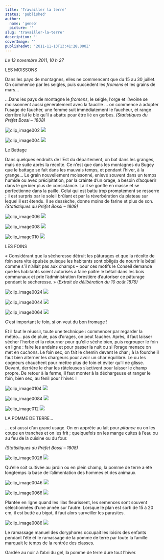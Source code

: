 ```yaml
---
title: 'Travailler la terre'
status: 'published'
author:
  name: 'geneb'
  picture: ''
slug: 'travailler-la-terre'
description: ''
coverImage: ''
publishedAt: '2011-11-13T13:41:28.000Z'
---
```


*Le 13 novembre 2011, 10 h 27*

LES MOISSONS

Dans les pays de montagnes, elles ne commencent que du 15 au 30 juillet. On commence par les seigles, puis succèdent les *fromens* et les grains de mars…

…Dans les pays de montagne le *fromens*, le seigle, l’orge et l’avoine se moissonnent aussi généralement avec la faucille … on commence à adopter l’usage de faucher, une femme suit immédiatement le faucheur, et range derrière lui le blé qu’il a abattu pour être lié en gerbes. *(Statistiques du Préfet Bossi – 1808)*

![clip_image002](/img/beguelins/Windows-Live-Writer/85de6aeade0c_139E9/clip_image002_thumb.jpg)
![](/img/beguelins/Windows-Live-Writer/85de6aeade0c_139E9/clip_image002_2.jpg)

![clip_image004](/img/beguelins/Windows-Live-Writer/85de6aeade0c_139E9/clip_image004_thumb.jpg "clip_image004")
![](/img/beguelins/Windows-Live-Writer/85de6aeade0c_139E9/clip_image004_2.jpg)

Le Battage

Dans quelques endroits de l’Est du département, on bat dans les granges, mais de suite après la récolte. Ce n’est que dans les montagnes du Bugey que le battage se fait dans les mauvais temps, et pendant l’hiver, à la grange… Le grain nouvellement moissonné, enlevé souvent dans un temps humide ou avec précipitation, par la crainte d’un orage, a besoin d’acquérir dans le gerbier plus de consistance. Là il se gonfle en masse et se perfectionne dans la paille. Celui qui est battu trop promptement se resserre ; il est surpris par le soleil brûlant et par la réverbération du plateau sur lequel il est étendu. Il se dessèche, donne moins de farine et plus de son. *(Statistiques du Préfet Bossi – 1808)*

![clip_image006](/img/beguelins/Windows-Live-Writer/85de6aeade0c_139E9/clip_image006_thumb.jpg)
![](/img/beguelins/Windows-Live-Writer/85de6aeade0c_139E9/clip_image006_2.jpg)

![clip_image008](/img/beguelins/Windows-Live-Writer/85de6aeade0c_139E9/clip_image008_thumb.jpg)
![](/img/beguelins/Windows-Live-Writer/85de6aeade0c_139E9/clip_image008_2.jpg)

![clip_image010](/img/beguelins/Windows-Live-Writer/85de6aeade0c_139E9/clip_image010_thumb.jpg)
![](/img/beguelins/Windows-Live-Writer/85de6aeade0c_139E9/clip_image010_2.jpg)

LES FOINS

« Considérant que la sècheresse détruit les pâturages et que la récolte de foin sera vite épuisée puisque les habitants sont obligés de nourrir le bétail comme s’il n’allait pas aux champs – pour ces motifs le Conseil demande que les habitants soient autorisés à faire paître le bétail dans les bois communaux et prie l’administration forestière d’autoriser ce pâturage pendant le sècheresse. » (*Extrait de délibération du 10 août 1876)*

![clip_image0024](/img/beguelins/Windows-Live-Writer/85de6aeade0c_139E9/clip_image002_4__thumb.jpg)
![](/img/beguelins/Windows-Live-Writer/85de6aeade0c_139E9/clip_image002_4_.jpg)

![clip_image0044](/img/beguelins/Windows-Live-Writer/85de6aeade0c_139E9/clip_image004_4__thumb.jpg)
![](/img/beguelins/Windows-Live-Writer/85de6aeade0c_139E9/clip_image004_4_.jpg)

![clip_image0064](/img/beguelins/Windows-Live-Writer/85de6aeade0c_139E9/clip_image006_4__thumb.jpg)
![](/img/beguelins/Windows-Live-Writer/85de6aeade0c_139E9/clip_image006_4_.jpg)

C’est important le foin, si on veut du bon fromage !

Et il faut le réussir, toute une technique : commencer par regarder la météo… pas de pluie, pas d’orages, on peut faucher. Après, il faut laisser sécher l’herbe et la retourner pour qu’elle sèche bien, puis regrouper le foin en ligne : faire les andains et pour passer la nuit ou si l’orage menace on met en cuchons. Le foin sec, on fait le chemin devant le char ; à la fourche il faut bien alterner les chargeurs pour avoir un char équilibré. Le ou les cogneurs chauchent pour mettre plus de foin et éviter qu’il ne glisse. Devant, derrière le char les râteleuses s’activent pour laisser le champ propre. De retour à la ferme, il faut monter à la déchargeuse et ranger le foin, bien sec, au fenil pour l’hiver. l

![clip_image0104](/img/beguelins/Windows-Live-Writer/85de6aeade0c_139E9/clip_image010_4__thumb.jpg)
![](/img/beguelins/Windows-Live-Writer/85de6aeade0c_139E9/clip_image010_4_.jpg)

![clip_image0084](/img/beguelins/Windows-Live-Writer/85de6aeade0c_139E9/clip_image008_4__thumb.jpg)
![](/img/beguelins/Windows-Live-Writer/85de6aeade0c_139E9/clip_image008_4_.jpg)

![clip_image012](/img/beguelins/Windows-Live-Writer/85de6aeade0c_139E9/clip_image012_thumb.jpg)
![](/img/beguelins/Windows-Live-Writer/85de6aeade0c_139E9/clip_image012_2.jpg)

LA POMME DE TERRE…

… est aussi d’un grand usage. On en apprête au lait pour *pitance* ou on les coupe en tranches et on les frit ; quelquefois on les mange cuites à l’eau ou au feu de la cuisine ou du four.

*(Statistiques du Préfet Bossi – 1808)*

![clip_image0026](/img/beguelins/Windows-Live-Writer/85de6aeade0c_139E9/clip_image002_6__thumb.jpg)
![](/img/beguelins/Windows-Live-Writer/85de6aeade0c_139E9/clip_image002_6_.jpg)

Qu’elle soit cultivée au jardin ou en plein champ, la pomme de terre a été longtemps la base de l’alimentation des hommes et des animaux.

![clip_image0046](/img/beguelins/Windows-Live-Writer/85de6aeade0c_139E9/clip_image004_6__thumb.jpg)
![](/img/beguelins/Windows-Live-Writer/85de6aeade0c_139E9/clip_image004_6_.jpg)

![clip_image0066](/img/beguelins/Windows-Live-Writer/85de6aeade0c_139E9/clip_image006_6__thumb.jpg)
![](/img/beguelins/Windows-Live-Writer/85de6aeade0c_139E9/clip_image006_6_.jpg)

Plantée en ligne quand les lilas fleurissent, les semences sont souvent sélectionnées d’une année sur l’autre. Lorsque le plan est sorti de 15 à 20 cm, il est butté au bigot, il faut alors surveiller les parasites.

![clip_image0086](/img/beguelins/Windows-Live-Writer/85de6aeade0c_139E9/clip_image008_6__thumb.jpg)
![](/img/beguelins/Windows-Live-Writer/85de6aeade0c_139E9/clip_image008_6_.jpg)

Le ramassage manuel des doryphores occupait les loisirs des enfants pendant l’été et le ramassage de la pomme de terre par toute la famille marquait le temps de la rentrée des classes.

Gardée au noir à l’abri du gel, la pomme de terre dure tout l’hiver.
